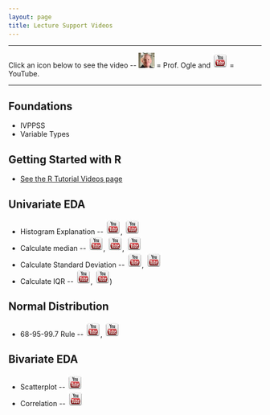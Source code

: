 ```yaml
---
layout: page
title: Lecture Support Videos
---
```


----

Click an icon below to see the video -- ![Ogle Video](../img/dhovid.jpg) = Prof. Ogle and ![YouYube video](../img/youtube.jpg) = YouTube.</p>

----

## Foundations
* IVPPSS
* Variable Types

## Getting Started with R
* [See the R Tutorial Videos page](VideosR.html)

## Univariate EDA
* Histogram Explanation -- [![youtube](../img/youtube.jpg)](http://youtu.be/sC7gjg9g3JU), [![youtube](../img/youtube.jpg)](http://youtu.be/H9ITfdaX2ZQ)
* Calculate median -- [![youtube](../img/youtube.jpg)](http://youtu.be/0SYsi38XucI), [![youtube](../img/youtube.jpg)](http://youtu.be/hTYTaOaQUcw?list=UUAjbU4EB30lTsJ2NSE5a7DQ), [![youtube](../img/youtube.jpg)](http://youtu.be/9a8M_KfclBE)
* Calculate Standard Deviation -- [![youtube](../img/youtube.jpg)](http://youtu.be/qqOyy_NjflU), [![youtube](../img/youtube.jpg)](http://youtu.be/atS4wX8I9H0)
* Calculate IQR -- [![youtube](../img/youtube.jpg)](http://youtu.be/R6VDj7pEG30), [![youtube](../img/youtube.jpg)](http://youtu.be/F3WcEAW-M80?t=6m6s))

## Normal Distribution
* 68-95-99.7 Rule -- [![youtube](../img/youtube.jpg)](https://www.youtube.com/watch?v=cgxPcdPbujI), [![youtube](../img/youtube.jpg)](https://www.youtube.com/watch?v=PJPXFOK8F8E)

## Bivariate EDA
* Scatterplot -- [![youtube](../img/youtube.jpg)](https://www.youtube.com/watch?v=yXmz922K9Ks)
* Correlation -- [![youtube](../img/youtube.jpg)](http://youtu.be/PtYVrF_WT3A?t=32s)
